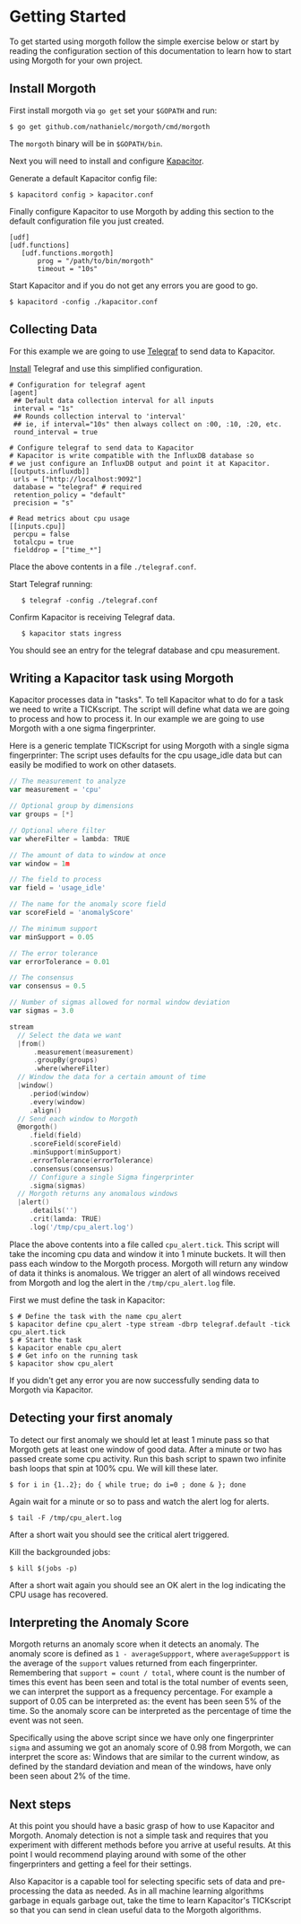 # Getting Started

To get started using morgoth follow the simple exercise below
or start by reading the configuration section of this documentation
to learn how to start using Morgoth for your own project.

## Install Morgoth

First install morgoth via `go get` set your `$GOPATH` and run:


```
$ go get github.com/nathanielc/morgoth/cmd/morgoth
```

The `morgoth` binary will be in `$GOPATH/bin`.

Next you will need to install and configure [Kapacitor](https://github.com/influxdata/kapacitor).

Generate a default Kapacitor config file:


```
$ kapacitord config > kapacitor.conf
```

Finally configure Kapacitor to use Morgoth by adding this section to the default configuration file you just created.


```
[udf]
[udf.functions]
   [udf.functions.morgoth]
       prog = "/path/to/bin/morgoth"
       timeout = "10s"
```


Start Kapacitor and if you do not get any errors you are good to go.


```
$ kapacitord -config ./kapacitor.conf
```

## Collecting Data

For this example we are going to use [Telegraf](https://github/com/influxdata/telegraf) to send data to Kapacitor.

[Install](https://github.com/influxdata/telegraf#installation) Telegraf and use this simplified configuration.


```
# Configuration for telegraf agent
[agent]
 ## Default data collection interval for all inputs
 interval = "1s"
 ## Rounds collection interval to 'interval'
 ## ie, if interval="10s" then always collect on :00, :10, :20, etc.
 round_interval = true

# Configure telegraf to send data to Kapacitor
# Kapacitor is write compatible with the InfluxDB database so
# we just configure an InfluxDB output and point it at Kapacitor.
[[outputs.influxdb]]
 urls = ["http://localhost:9092"]
 database = "telegraf" # required
 retention_policy = "default"
 precision = "s"

# Read metrics about cpu usage
[[inputs.cpu]]
 percpu = false
 totalcpu = true
 fielddrop = ["time_*"]
```

Place the above contents in a file `./telegraf.conf`.


Start Telegraf running:


```
   $ telegraf -config ./telegraf.conf
```

Confirm Kapacitor is receiving Telegraf data.

```
   $ kapacitor stats ingress
```

You should see an entry for the telegraf database and cpu measurement.

## Writing a Kapacitor task using Morgoth

Kapacitor processes data in "tasks".
To tell Kapacitor what to do for a task we need to write a TICKscript.
The script will define what data we are going to process and how to process it.
In our example we are going to use Morgoth with a one sigma fingerprinter.

Here is a generic template TICKscript for using Morgoth with a single sigma fingerprinter:
The script uses defaults for the cpu usage_idle data but can easily be modified to work on other datasets.

```go
// The measurement to analyze
var measurement = 'cpu'

// Optional group by dimensions
var groups = [*]

// Optional where filter
var whereFilter = lambda: TRUE

// The amount of data to window at once
var window = 1m

// The field to process
var field = 'usage_idle'

// The name for the anomaly score field
var scoreField = 'anomalyScore'

// The minimum support
var minSupport = 0.05

// The error tolerance
var errorTolerance = 0.01

// The consensus
var consensus = 0.5

// Number of sigmas allowed for normal window deviation
var sigmas = 3.0

stream
  // Select the data we want
  |from()
      .measurement(measurement)
      .groupBy(groups)
      .where(whereFilter)
  // Window the data for a certain amount of time
  |window()
     .period(window)
     .every(window)
     .align()
  // Send each window to Morgoth
  @morgoth()
     .field(field)
     .scoreField(scoreField)
     .minSupport(minSupport)
     .errorTolerance(errorTolerance)
     .consensus(consensus)
     // Configure a single Sigma fingerprinter
     .sigma(sigmas)
  // Morgoth returns any anomalous windows
  |alert()
     .details('')
     .crit(lamda: TRUE)
     .log('/tmp/cpu_alert.log')
```


Place the above contents into a file called `cpu_alert.tick`.
This script will take the incoming cpu data and window it into 1 minute buckets.
It will then pass each window to the Morgoth process.
Morgoth will return any window of data it thinks is anomalous.
We trigger an alert of all windows received from Morgoth and log the alert in the `/tmp/cpu_alert.log` file.

First we must define the task in Kapacitor:


```
$ # Define the task with the name cpu_alert
$ kapacitor define cpu_alert -type stream -dbrp telegraf.default -tick cpu_alert.tick
$ # Start the task
$ kapacitor enable cpu_alert
$ # Get info on the running task
$ kapacitor show cpu_alert
```

If you didn't get any error you are now successfully sending data to Morgoth via Kapacitor.


## Detecting your first anomaly

To detect our first anomaly we should let at least 1 minute pass so that Morgoth gets at least one window of good data.
After a minute or two has passed create some cpu activity.
Run this bash script to spawn two infinite bash loops that spin at 100% cpu.
We will kill these later.

```
$ for i in {1..2}; do { while true; do i=0 ; done & }; done
```

Again wait for a minute or so to pass and watch the alert log for alerts.

```
$ tail -F /tmp/cpu_alert.log
```

After a short wait you should see the critical alert triggered.

Kill the backgrounded jobs:

```
$ kill $(jobs -p)
```

After a short wait again you should see an OK alert in the log indicating the CPU usage has recovered.

## Interpreting the Anomaly Score

Morgoth returns an anomaly score when it detects an anomaly.
The anomaly score is defined as `1 - averageSuppport`, where `averageSuppport` is the average of the `support` values returned from each fingerprinter.
Remembering that `support = count / total`, where count is the number of times this event has been seen and total is the total number of events seen, we can interpret the support as a frequency percentage.
For example a support of 0.05 can be interpreted as: the event has been seen 5% of the time.
So the anomaly score can be interpreted as the percentage of time the event was not seen.

Specifically using the above script since we have only one fingerprinter `sigma` and assuming we got an anomaly score of 0.98 from Morgoth, we can interpret the score as:
Windows that are similar to the current window, as defined by the standard deviation and mean of the windows, have only been seen about 2% of the time.


## Next steps

At this point you should have a basic grasp of how to use Kapacitor and Morgoth.
Anomaly detection is not a simple task and requires that you experiment with different methods before you arrive at useful results.
At this point I would recommend playing around with some of the other fingerprinters and getting a feel for their settings.

Also Kapacitor is a capable tool for selecting specific sets of data and pre-processing the data as needed.
As in all machine learning algorithms garbage in equals garbage out, take the time to learn Kapacitor's TICKscript so that
you can send in clean useful data to the Morgoth algorithms.
